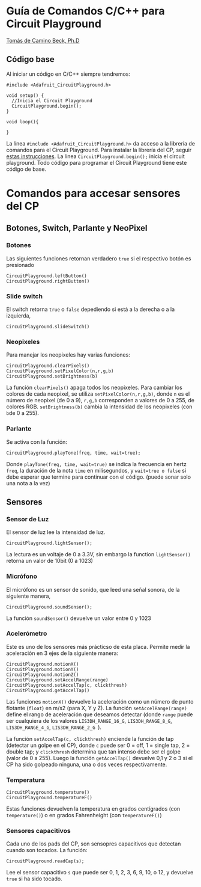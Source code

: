 # Guía de Comandos C/C++ para Circuit Playground
[Tomás de Camino Beck, Ph.D](https://github.com/tomasdecamino)

## Código base

Al iniciar un código en C/C++ siempre tendremos:

```
#include <Adafruit_CircuitPlayground.h>

void setup() {
  //Inicia el Circuit Playground
  CircuitPlayground.begin();
}

void loop(){

}
```

La línea `#include <Adafruit_CircuitPlayground.h>` da acceso a la librería de comandos para el Circuit Playground. Para instalar la librería del CP, seguir [estas instrucciones](https://learn.adafruit.com/circuit-playground-lesson-number-0/circuit-playground-library).  La linea `CircuitPlayground.begin();` inicia el circuit playground.  Todo código para programar el Circuit Playground tiene este código de base.

# Comandos para accesar sensores del CP

## Botones, Switch, Parlante y NeoPixel

### Botones
Las siguientes funciones retornan verdadero `true` si el respectivo botón es presionado
```
CircuitPlayground.leftButton()
CircuitPlayground.rightButton()
```

### Slide switch

El switch retorna `true` o `false` depediendo si está a la derecha o a la izquierda,

```
CircuitPlayground.slideSwitch()
```
### Neopixeles

Para manejar los neopixeles hay varias funciones:

```
CircuitPlayground.clearPixels()
CircuitPlayground.setPixelColor(n,r,g,b)
CircuitPlayground.setBrightness(b)
``` 
La función `clearPixels()` apaga todos los neopixeles. Para cambiar los colores de cada neopixel, se utiliza `setPixelColor(n,r,g,b)`, donde `n` es el número de neopixel (de 0 a 9), `r,g,b` corresponden a valores de 0 a 255, de colores RGB.  `setBrightness(b)` cambia la intensidad de los neopixeles (con `b`de 0 a 255).

### Parlante

Se activa con la función:
```
CircuitPlayground.playTone(freq, time, wait=true);
```
Donde `playTone(freq, time, wait=true)` se indica la frecuencia en hertz `freq`, la duración de la nota `time` en milisegundos, y `wait=true o false` si debe esperar que termine para continuar con el código. (puede sonar solo una nota a la vez)

## Sensores

### Sensor de Luz

El sensor de luz lee la intensidad de luz. 
```
CircuitPlayground.lightSensor();
```

La lectura es un voltaje de 0 a 3.3V, sin embargo la function `lightSensor()` retorna un valor de 10bit (0 a 1023)

### Micrófono 

El micrófono es un sensor de sonido, que leed una señal sonora, de la siguiente manera,
```
CircuitPlayground.soundSensor();
```
La función `soundSensor()` devuelve un valor entre 0 y 1023

### Acelerómetro

Este es uno de los sensores más prácticso de esta placa.  Permite medir la aceleración en 3 ejes de la siguiente manera:
```
CircuitPlayground.motionX()
CircuitPlayground.motionY()
CircuitPlayground.motionZ()
CircuitPlayground.setAccelRange(range)
CircuitPlayground.setAccelTap(c, clickthresh)
CircuitPlayground.getAccelTap()
```
Las funciones `motionX()` devuelve la aceleración como un número de punto flotante (`float`) en m/s2 (para X, Y y Z). La función `setAccelRange(range)` define el rango de aceleración que deseamos detectar (donde `range` puede ser cualquiera de los valores `LIS3DH_RANGE_16_G`, `LIS3DH_RANGE_8_G`, `LIS3DH_RANGE_4_G`, `LIS3DH_RANGE_2_G `).

La función `setAccelTap(c, clickthresh)` enciende la función de tap (detectar un golpe en el CP), donde  `c` puede ser 0 = off, 1 = single tap, 2 = double tap; y `clickthresh`  determina que tan intenso debe ser el golpe (valor de 0 a 255). Luego la función `getAccelTap()` devuelve 0,1 y 2 o 3 si el CP ha sido golpeado ninguna, una o dos veces respectivamente.

### Temperatura
```
CircuitPlayground.temperature()
CircuitPlayground.temperatureF()
```
Estas funciones devuelven la temperatura en grados centígrados (con `temperature()`) o en grados Fahrenheight (con `temperatureF()`)

### Sensores capacitivos

Cada uno de los pads del CP, son sensopres capacitivos que detectan cuando son tocados. La función:
```
CircuitPlayground.readCap(s);
```
Lee el sensor capacitivo `s` que puede ser 0, 1, 2, 3, 6, 9, 10, o 12, y devuelve `true` si ha sido tocado.



